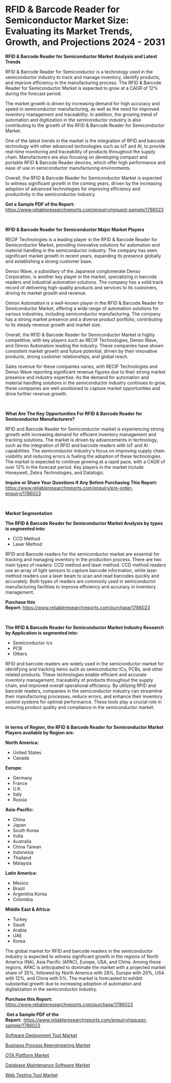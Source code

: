 <p><h1>RFID & Barcode Reader for Semiconductor Market Size: Evaluating its Market Trends, Growth, and Projections 2024 - 2031</h1></p><p><strong>RFID & Barcode Reader for Semiconductor Market Analysis and Latest Trends</strong></p>
<p><p>RFID & Barcode Reader for Semiconductor is a technology used in the semiconductor industry to track and manage inventory, identify products, and improve efficiency in the manufacturing process. The RFID & Barcode Reader for Semiconductor Market is expected to grow at a CAGR of 12% during the forecast period. </p><p>The market growth is driven by increasing demand for high accuracy and speed in semiconductor manufacturing, as well as the need for improved inventory management and traceability. In addition, the growing trend of automation and digitization in the semiconductor industry is also contributing to the growth of the RFID & Barcode Reader for Semiconductor Market.</p><p>One of the latest trends in the market is the integration of RFID and barcode technology with other advanced technologies such as IoT and AI, to provide real-time monitoring and traceability of products throughout the supply chain. Manufacturers are also focusing on developing compact and portable RFID & Barcode Reader devices, which offer high performance and ease of use in semiconductor manufacturing environments.</p><p>Overall, the RFID & Barcode Reader for Semiconductor Market is expected to witness significant growth in the coming years, driven by the increasing adoption of advanced technologies for improving efficiency and productivity in the semiconductor industry.</p></p>
<p><strong>Get a Sample PDF of the Report:&nbsp;</strong> <a href="https://www.reliableresearchreports.com/enquiry/request-sample/1786023">https://www.reliableresearchreports.com/enquiry/request-sample/1786023</a></p>
<p>&nbsp;</p>
<p><strong>RFID & Barcode Reader for Semiconductor Major Market Players</strong></p>
<p><p>RECIF Technologies is a leading player in the RFID & Barcode Reader for Semiconductor Market, providing innovative solutions for automation and material handling in the semiconductor industry. The company has seen significant market growth in recent years, expanding its presence globally and establishing a strong customer base.</p><p>Denso Wave, a subsidiary of the Japanese conglomerate Denso Corporation, is another key player in the market, specializing in barcode readers and industrial automation solutions. The company has a solid track record of delivering high-quality products and services to its customers, driving its market growth and revenue.</p><p>Omron Automation is a well-known player in the RFID & Barcode Reader for Semiconductor Market, offering a wide range of automation solutions for various industries, including semiconductor manufacturing. The company has a strong market presence and a diverse product portfolio, contributing to its steady revenue growth and market size.</p><p>Overall, the RFID & Barcode Reader for Semiconductor Market is highly competitive, with key players such as RECIF Technologies, Denso Wave, and Omron Automation leading the industry. These companies have shown consistent market growth and future potential, driven by their innovative products, strong customer relationships, and global reach.</p><p>Sales revenue for these companies varies, with RECIF Technologies and Denso Wave reporting significant revenue figures due to their strong market presence and industry expertise. As the demand for automation and material handling solutions in the semiconductor industry continues to grow, these companies are well-positioned to capture market opportunities and drive further revenue growth.</p></p>
<p>&nbsp;</p>
<p><strong>What Are The Key Opportunities For RFID & Barcode Reader for Semiconductor Manufacturers?</strong></p>
<p><p>RFID and Barcode Reader for Semiconductor market is experiencing strong growth with increasing demand for efficient inventory management and tracking solutions. The market is driven by advancements in technology, such as the integration of RFID and barcode readers with IoT and AI capabilities. The semiconductor industry's focus on improving supply chain visibility and reducing errors is fueling the adoption of these technologies. The market is expected to continue growing at a rapid pace, with a CAGR of over 12% in the forecast period. Key players in the market include Honeywell, Zebra Technologies, and Datalogic.</p></p>
<p><strong>Inquire or Share Your Questions If Any Before Purchasing This Report:</strong> <a href="https://www.reliableresearchreports.com/enquiry/pre-order-enquiry/1786023">https://www.reliableresearchreports.com/enquiry/pre-order-enquiry/1786023</a></p>
<p>&nbsp;</p>
<p><strong>Market Segmentation</strong></p>
<p><strong>The RFID & Barcode Reader for Semiconductor Market Analysis by types is segmented into:</strong></p>
<p><ul><li>CCD Method</li><li>Laser Method</li></ul></p>
<p><p>RFID and Barcode readers for the semiconductor market are essential for tracking and managing inventory in the production process. There are two main types of readers: CCD method and laser method. CCD method readers use an array of light sensors to capture barcode information, while laser method readers use a laser beam to scan and read barcodes quickly and accurately. Both types of readers are commonly used in semiconductor manufacturing facilities to improve efficiency and accuracy in inventory management.</p></p>
<p><strong>Purchase this Report:&nbsp;</strong><a href="https://www.reliableresearchreports.com/purchase/1786023">https://www.reliableresearchreports.com/purchase/1786023</a></p>
<p>&nbsp;</p>
<p><strong>The RFID & Barcode Reader for Semiconductor Market Industry Research by Application is segmented into:</strong></p>
<p><ul><li>Semiconductor Ics</li><li>PCB</li><li>Others</li></ul></p>
<p><p>RFID and barcode readers are widely used in the semiconductor market for identifying and tracking items such as semiconductor ICs, PCBs, and other related products. These technologies enable efficient and accurate inventory management, traceability of products throughout the supply chain, and improved overall operational efficiency. By utilizing RFID and barcode readers, companies in the semiconductor industry can streamline their manufacturing processes, reduce errors, and enhance their inventory control systems for optimal performance. These tools play a crucial role in ensuring product quality and compliance in the semiconductor market.</p></p>
<p>&nbsp;</p>
<p><strong>In terms of Region, the RFID & Barcode Reader for Semiconductor Market Players available by Region are:</strong></p>
<p>
    <p> <strong> North America: </strong>
        <ul>
            <li>United States</li>
            <li>Canada</li>
        </ul>
        </p> 
    <p> <strong> Europe: </strong>
        <ul>
            <li>Germany</li>
            <li>France</li>
            <li>U.K.</li>
            <li>Italy</li>
            <li>Russia</li>
        </ul>
        </p> 
    <p> <strong> Asia-Pacific: </strong>
        <ul>
            <li>China</li>
            <li>Japan</li>
            <li>South Korea</li>
            <li>India</li>
            <li>Australia</li>
            <li>China Taiwan</li>
            <li>Indonesia</li>
            <li>Thailand</li>
            <li>Malaysia</li>
        </ul>
        </p> 
    <p> <strong> Latin America: </strong>
        <ul>
            <li>Mexico</li>
            <li>Brazil</li>
            <li>Argentina Korea</li>
            <li>Colombia</li>
        </ul>
        </p> 
    <p> <strong> Middle East & Africa: </strong>
        <ul>
            <li>Turkey</li>
            <li>Saudi</li>
            <li>Arabia</li>
            <li>UAE</li>
            <li>Korea</li>
        </ul>
    </p>
    </p>
<p><p>The global market for RFID and barcode readers in the semiconductor industry is expected to witness significant growth in the regions of North America (NA), Asia Pacific (APAC), Europe, USA, and China. Among these regions, APAC is anticipated to dominate the market with a projected market share of 35%, followed by North America with 28%, Europe with 20%, USA with 12%, and China with 5%. The market is forecasted to exhibit substantial growth due to increasing adoption of automation and digitalization in the semiconductor industry.</p></p>
<p><strong>Purchase this Report: </strong><a href="https://www.reliableresearchreports.com/purchase/1786023">https://www.reliableresearchreports.com/purchase/1786023</a></p>
<p>&nbsp;<strong>Get a Sample PDF of the Report:&nbsp;&nbsp;</strong><a href="https://www.reliableresearchreports.com/enquiry/request-sample/1786023">https://www.reliableresearchreports.com/enquiry/request-sample/1786023</a></p>
<p><strong></strong></p>
<p><p><a href="https://medium.com/@randyweaver2003/analyzing-software-deployment-tool-market-global-industry-perspective-and-forecast-2024-to-2031-bf08aaa167aa">Software Deployment Tool Market</a></p><p><a href="https://medium.com/@aarongreen1979/business-process-reengineering-market-comprehensive-assessment-by-type-application-and-geography-6aff89831a38">Business Process Reengineering Market</a></p><p><a href="https://medium.com/@aarongreen1979/ota-platform-market-trends-and-market-analysis-forecasted-for-period-2024-2031-5cd6db114563">OTA Platform Market</a></p><p><a href="https://medium.com/@aarongreen1979/database-maintenance-software-market-share-evolution-and-market-growth-trends-2024-2031-d71761235768">Database Maintenance Software Market</a></p><p><a href="https://medium.com/@randyweaver2003/web-testing-tool-market-research-report-its-history-and-forecast-2024-to-2031-9928b8996885">Web Testing Tool Market</a></p></p>